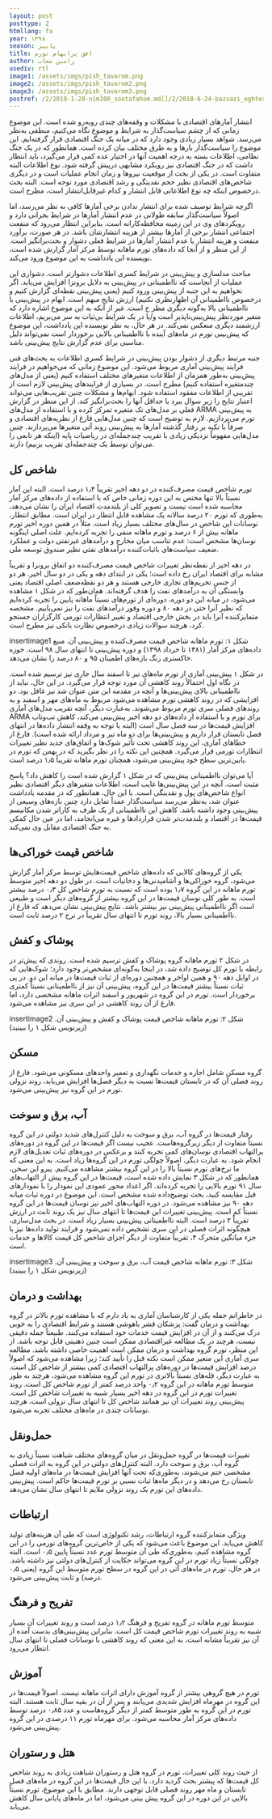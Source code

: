 ```yaml
---
layout: post
posttype: 2
htmllang: fa
year: ۱۳۹۸
season: پاییز
title: افق پرابهام تورم
author: رامین مجاب
usediv: rtl
image1: /assets/imgs/pish_tavarom.png
image2: /assets/imgs/pish_tavarom2.png
image3: /assets/imgs/pish_tavarom3.png
postref: /2/2018-1-28-nim100_sootafahom.md[]/2/2018-6-24-bazsazi_eghtesad.md[]/2/2018-7-31-raees_jadid.md[]/2/2020-4-13-vazife_12.md[]/2/2018-4-23-abzare_gheire_eghtesadi.md[]/2/2018-5-23-shafafiat_mokamel.md[]/2/2016-8-8-tahlil_nerkh_blmdt.md[]/2/2019-5-15-pooli_shodane_kasri.md[]/2/2019-6-24-taatre_ghamangiz.md[]/2/2019-11-25-kodam_tabe_refah.md
---
```


انتشار آمارهای اقتصادی با مشکلات و وقفه‌های چندی روبه‌رو شده است. این موضوع زمانی که از چشم سیاست‌گذار به شرایط و موضوع نگاه می‌کنیم، منطقی به‌نظر می‌رسد. شواهد بسیار زیادی وجود دارد که در میانه یک جنگ اقتصادی قرار گرفته‌ایم. این موضوع را سیاست‌گذار بارها و به طرق مختلف بیان کرده است. همانطور که در یک جنگ نظامی، اطلاعات بسته به درجه اهمیت آنها در اختیار عده کمی قرار می‌گیرد، باید انتظار داشت که در جنگ اقتصادی نیز رویکرد مشابهی درپیش گرفته شود. نوع اطلاعات البته متفاوت است. در یکی از بحث از موقعیت نیروها و زمان انجام عملیات است و در دیگری شاخص‌های اقتصادی نظیر حجم نقدینگی و رشد اقتصادی مورد توجه است. البته بحث درخصوص اینکه چه نوع اطلاعاتی قابل انتشار و کدام غیرقابل‌انتشار است، مطرح است.

اگرچه شرایط توصیف شده برای انتشار ندادن برخی آمارها کافی به نظر می‌رسد، اما اصولاً سیاست‌گذار سابقه طولانی در عدم انتشار آمارها در شرایط بحرانی دارد و رویکردهای وی در این زمینه محافظه‌کارانه است. بنابراین انتظار می‌رود که منفعت اجتماعی انتشار برخی از آمارها بیشتر از هزینه انتشارشان باشد. در هر صورت، برآورد منفعت و هزینه انتشار یا عدم انتشار آمارها در شرایط فعلی دشوار و بحث‌برانگیز است. از این منظر و از آنجا که داده‌های تورم ماهانه توسط مرکز آمار گزارش شده است، نویسنده این یادداشت به این موضوع ورود می‌کند. 

مباحث مدلسازی و پیش‌بینی در شرایط کسری اطلاعات دشوارتر است. دشواری این عملیات از آنجاست که نااطمینانی در پیش‌بینی به دلایل برونزا افزایش می‌یابد. اگر نخواهیم به این جنبه از پیش‌بینی ورود کنیم (یعنی پیش‌بینی نقطه‌ای گزارش کنیم و درخصوص نااطمینانی آن اظهارنظری نکنیم) ارزش نتایج مبهم است. ابهام در پیش‌بینی با نااطمینانی بالا به‌گونه دیگری مطر ح است. غیر از آنکه به این موضوع اشاره دارد که متغیر موردنظر پیش‌بینی‌ناپذیر است و/یا در یک شرایط بی‌ثبات به سر می‌بریم، اطلاعات ارزشمند دیگری منعکس نمی‌کند. در هر حال، به نظر نویسنده این یادداشت، این موضوع که پیش‌بینی تورم در ماه‌های آینده با نااطمینانی بالایی برخوردار است نمی‌تواند دلیل مناسبی برای عدم گزارش نتایج پیش‌بینی باشد.

جنبه مرتبط دیگری از دشوار بودن پیش‌بینی در شرایط کسری اطلاعات به بحث‌های فنی فرایند پیش‌بینی آماری مربوط می‌شود. این موضوع زمانی که می‌خواهیم در فرایند پیش‌بینی به‌طور همزمان از اطلاعات متغیرهای مختلف استفاده کنیم (یعنی از مدل‌های چندمتغیره استفاده کنیم) مطرح است. در بسیاری از فرایندهای پیش‌بینی لازم است از تقریبی از اطلاعات مفقود استفاده شود. ابهام‌ها و مشکلات چنین تقریب‌هایی می‌تواند اعتبار نتایج را زیر سوال ببرد یا حداقل آنها را بحث‌برانگیز کند. از این منظر در گزارش فعلی بر مدل‌های تک متغیره تمرکز کرده و با استفاده از مدل‌های ARMA به پیش‌بینی تورم می‌پردازیم. لازم به توضیح است که چنین مدل‌هایی فارغ از نظریه‌های اقتصادی و صرفاً با تکیه بر رفتار گذشته آمارها به پیش‌بینی روند آتی متغیرها می‌پردازند. چنین مدل‌هایی مفهوماً نزدیکی زیادی با تقریب چندجمله‌ای در ریاضیات پایه (اینکه هر تابعی را می‌توان توسط یک چندجمله‌ای تقریب بزنیم) دارند.

## شاخص کل
تورم شاخص قیمت مصرف‌کننده در دو دهه اخیر تقریباً ۱٫۴ درصد است. البته این آمار نسبتاً بالا تنها مختص به این دوره زمانی خاص که با استفاده از داده‌های مرکز آمار محاسبه شده است نیست و تصویر کلی از بلندمدت  اقتصاد ایران را نشان می‌دهد، به‌طوری که تورم ۲۰ درصد سالانه یک مشاهده قابل انتظار در ایران است. مطابق انتظار، نوسانات این شاخص در سال‌های مختلف بسیار زیاد است. مثلاً در همین دوره اخیر تورم ماهانه بیش از ۶ درصد و تورم ماهانه منفی را تجربه کرده‌ایم. علت اصلی اینگونه نوسان‌ها مشخص است: عدم تناسب میان مخارج و درآمدهای غیرنفتی دولت و عملکرد ضعیف سیاست‌های باثبات‌کننده درآمدهای نفتی نظیر صندوق توسعه ملی.

در دهه اخیر از نقطه‌نظر تغییرات شاخص قیمت مصرف‌کننده دو اتفاق برونزا و تقریباً مشابه برای اقتصاد ایران رخ داده است؛ یکی در ابتدای دهه و یکی در دو سال اخیر. هر دو از جنس تحریم‌های تجاری خارجی هستند و هر دو نقطه‌ضعف اصلی اقتصاد یعنی وابستگی آن به درآمدهای نفت را هدف گرفته‌اند. همان‌طور که در شکل ۱ مشاهده می‌شود، در میانه این دو دوره، دوره‌ای از تورم‌های نسبتاً ماهانه پایین را تجربه کرده‌ایم که نظیر آنرا حتی در دهه ۸۰ و دوره وفور درآمدهای نفت را نیز نمی‌یابیم. مشخصه متمایزکننده آنرا باید در بخش خارجی اقتصاد و تغییر انتظارات تورمی کارگزاران جستجو کرد، هرچند سوالات زیادی درخصوص نظارت بانکی نیز مطرح است.

insertimage1
شکل ۱: تورم ماهانه شاخص قیمت مصرف‌کننده و پیش‌بینی آن. منبع داده‌های مرکز آمار (۱۳۸۱ تا خرداد ۱۳۹۸) و دوره پیش‌بینی تا انتهای سال ۹۸ است. حوزه خاکستری رنگ بازه‌های اطمینان ۹۵ و ۸۰ درصد را نشان می‌دهد.

در شکل ۱ پیش‌بینی آماری از تورم ماه‌های تیر تا اسفند سال جاری نیز ترسیم شده است. در نگاه اول احتمالاً روند کاهشی آن مورد توجه قرار می‌گیرد. در این حال، نباید از نااطمینانی بالای پیش‌بینی‌ها و آنچه در مقدمه این متن عنوان شد نیز غافل بود. دو افزایشی که در روند کاهشی تورم مشاهده می‌شود مربوط به ماه‌های مهر و اسفند و به روندهای فصلی سری تورم مربوط می‌شوند. به‌عبارت دیگر، آنچه تقریب مدل‌های آماری ARMA برای تورم و با استفاده از داده‌های دو دهه اخیر پیش‌بینی می‌کند، کاهش تب‌وتاب افزایش قیمت‌ها در سه فصل سال است (البته با توجه به وقفه انتشار داده‌ها در انتهای فصل تابستان قرار داریم و پیش‌بینی‌ها برای دو ماه تیر و مرداد ارائه شده است). فارغ از خطاهای آماری، این روند کاهشی تحت تأثیر شوک‌ها و اتفاق‌های جدید نظیر تغییرات انتظارات تورمی قرار می‌گیرد. همچنین این نکته را در نظر بگیرید که در بهمن که تورم در پایین‌ترین سطح خود پیش‌بینی می‌شود، همچنان تورم ماهانه تقریباً ۱٫۵ درصد است.

آیا می‌توان نااطمینانی پیش‌بینی که در شکل ۱ گزارش شده است را کاهش داد؟ پاسخ مثبت است. آنچه در این پیش‌بینی‌ها غایب است، اطلاعات متغیرهای دیگر اقتصادی نظیر انواع شاخص‌های پول و نقدینگی است. با این حال، همانطور که در مقدمه یادداشت عنوان شد، به‌نظر می‌رسد سیاست‌گذار عمداً تمایل دارد چنین بازه‌های وسیعی از پیش‌بینی وجود داشته باشد. کاهش این نااطمینانی از یک طرف به کاراتر شدن مکانیسم قیمت‌ها در اقتصاد و بلندمدت‌تر شدن قراردادها و غیره می‌انجامد، اما در عین حال کمکی به جنگ اقتصادی مقابل وی نمی‌کند.

## شاخص قیمت خوراکی‌ها
یکی از گروه‌های کالایی که داده‌های شاخص قیمت‌هایش توسط مرکز آمار گزارش می‌شود، گروه خوراکی‌ها و آشامیدنی‌ها و دخانیات است. در طول دو دهه اخیر متوسط تورم ماهانه در این گروه ۱٫۷ بوده است که نسبت به تورم شاخص کل ۰٫۳ درصد بیشتر است. به طور کلی نوسان قیمت‌ها در این گروه بیشتر از گروه‌های دیگر است و طبیعی است اگر نااطمینانی پیش‌بینی نیز بیشتر باشد. نتایج پیش‌بینی نشان می‌دهد که فارغ از نااطمینانی بسیار بالا، روند تورم تا انتهای سال تقریباً در نرخ ۲ درصد ثابت است.

## پوشاک و کفش
در شکل ۲ تورم ماهانه گروه پوشاک و کفش ترسیم شده است. روندی که پیش‌تر در رابطه با تورم کل توضیح داده شد، در اینجا به‌گونه‌ای مشخص‌تر وجود دارد؛ شوک‌هایی که در اوایل دهه ۹۰ و همین اواخر و همچنین دوره‌ای از ثبات قیمت‌ها در میانه این دو. در پی ثبات نسبتاً بیشتر قیمت‌ها در این گروه، پیش‌بینی آن نیز از نااطمینانی نسبتاً کمتری برخوردار است. تورم در این گروه در شهریور و اسفند اثرات ماهانه مشخصی دارد، اما فارغ از آن روند کاهشی در این سری نیز مشاهده می‌شود.

insertimage2
شکل ۲: تورم ماهانه شاخص قیمت پوشاک و کفش و پیش‌بینی آن. (زیرنویس شکل ۱ را ببینید)

## مسکن
گروه مسکن شامل اجاره و خدمات نگهداری و تعمیر واحدهای مسکونی می‌شود. فارغ از روند فصلی آن که در تابستان قیمت‌ها نسبت به دیگر فصل‌ها افزایش می‌یابد، روند نزولی تورم در این گروه نیز پیش‌بینی می‌شود.

## آب، برق و سوخت
رفتار قیمت‌ها در گروه آب، برق و سوخت به دلیل کنترل‌های شدید دولتی در این گروه نسبتاً متفاوت از دیگر زیرگرو‌ه‌هاست. عجیب نیست اگر قیمت‌ها در این گروه در دوره‌های پرالتهاب اقتصادی نوسان‌های کمی تجربه کنند و برعکس در دوره‌های ثبات تعدیل‌های لازم انجام شود. به عبارت دیگر، اصولاً چولگی تورم در این گروه‌ها زیاد است، به این معنی که ما نرخ‌های تورم نسبتاً بالا را در این گروه بیشتر مشاهده می‌کنیم. پیرو این سخن، همانطور که در شکل ۳ نمایش داده شده است، قیمت‌ها در این گروه پیش از التهاب‌های سال ۹۱ تورم بالایی را تجربه کرده‌اند. اگر اعداد محور عمودی این نمودار را با نمودارهای قبل مقایسه کنید، بحث توضیح‌داده شده مشخص است. این موضوع در دوره ثبات میانه دهه ۹۰ نیز مشاهده می‌شود. در دوره التهاب‌های اخیر نیز نوسان قیمت‌ها در این گروه نسبتاً کم است. پیش‌بینی تغییرات این قیمت‌ها تا انتهای سال نیز یک روند ثابت در ارزش تقریباً ۲ درصد است. البته نااطمینانی پیش‌بینی بسیار زیاد است. در بحث مدل‌سازی، هیچگونه اثرات فصلی در این سری تشخیص داده نمی‌شود و فرایند تولید داده‌ها نیز با جزء میانگین متحرک ۴، تقریباً متفاوت از دیگر اجزای شاخص کل قیمت کالاها و خدمات است.

insertimage3
شکل ۳: تورم ماهانه شاخص قیمت آب، برق و سوخت و پیش‌بینی آن. (زیرنویس شکل ۱ را ببینید)

## بهداشت و درمان
در خاطراتم جمله یکی از کارشناسان آماری به یاد دارم که با مشاهده تورم بالاتر در گروه بهداشت و درمان گفت: پزشکان قشر باهوشی هستند و شرایط اقتصادی را به خوبی درک می‌کنند و از آن در افزایش قیمت خدمات خود استفاده می‌کنند. طبیعتاً جمله دقیقی نیست، هرچند در یک مطالعه غیراقتصادی ممکن است چنین ذهنیتی قابل توجه باشد. از این منظر، تورم گروه بهداشت و درمان ممکن است اهمیت خاصی داشته باشد. مطالعه سری آماری این متغیر ممکن است نکته قبل را تأیید کند؛ زیرا مشاهده می‌شود که اصولاً درصد افزایش قیمت‌ها در دوره‌های پرالتهاب اقتصادی کمی بیشتر از شاخص کل است. به عبارت دیگر، قله‌های نسبتاً بالاتری در تورم این گروه مشاهده می‌شود، هرچند به طور متوسط تورم ماهانه در این گروه ۰٫۲ واحد درصد کمتر از تورم شاخص کل است. روند تغییرات تورم در این گروه در دهه اخیر بسیار شبیه به تغییرات شاخص کل است. پیش‌بینی روند تغییرات آن نیز همانند شاخص کل تا انتهای سال نزولی است، هرچند نوسانات چندی در ماه‌های مختلف تجربه می‌شود.

## حمل‌ونقل 
تغییرات قیمت‌ها در گروه حمل‌ونقل در میان گروه‌های مختلف شباهت نسبتاً زیادی به گروه آب، برق و سوخت دارد. البته کنترل‌های دولتی در این گروه به اثرات فصلی مشخصی ختم می‌شوند، به‌طوری‌که تحت آنها افزایش قیمت‌ها در ماه‌های اولیه فصل تابستان رخ می‌دهد و در دیگر ماه‌ها ثبات نسبی بر تورم قیمت‌ها حاکم است. پیش‌بینی داده‌های این تورم یک روند نزولی ملایم تا انتهای سال نشان می‌دهد.

## ارتباطات
ویژگی متمایزکننده گروه ارتباطات، رشد تکنولوژی است که طی آن هزینه‌های تولید کاهش می‌یابد. این موضوع باعث می‌شود که یکی از خاص‌ترین گروه‌های تورمی را در این گروه مشاهده کنیم، به‌طوری‌که طی آن متوسط تورم عدد نسبتاً پایین ۰٫۵ است. البته چولگی نسبتاً زیاد تورم در این گروه می‌تواند حکایت از کنترل‌های دولتی نیز داشته باشد. در هر حال،‌ تورم در ماه‌های آتی در این گروه در سطح تورم متوسط این گروه (یعنی ۰٫۵ درصد) و ثابت پیش‌بینی می‌شود.

## تفریح و فرهنگ
متوسط تورم ماهانه در گروه تفریح و فرهنگ ۱٫۲ درصد است و روند تغییرات آن بسیار شبیه به روند تغییرات تورم شاخص قیمت کل است. بنابراین پیش‌بینی‌های بدست آمده از آن نیز تقریباً مشابه است، به این معنی که روند کاهشی با نوسانات فصلی تا انتهای سال انتظار می‌رود.

## آموزش
تورم در هیچ گروهی بیشتر از گروه آموزش دارای اثرات ماهانه نیست. اصولاً قیمت‌ها در این گروه در مهرماه افزایش شدیدی می‌یابند و پس از آن در بقیه سال ثابت هستند. البته تورم در این گروه به طور متوسط کمتر از دیگر گروه‌هاست و عدد ۰٫۸۵ درصد توسط داده‌های مرکز آمار محاسبه می‌شود. برای مهرماه تورم ۱۱ درصدی در این گروه پیش‌بینی می‌شود.

## هتل و رستوران
از حیث روند کلی تغییرات، تورم در گروه هتل و رستوران شباهت زیادی به روند شاخص کل قیمت‌ها که پیشتر بحث گردید دارد. با این حال قیمت‌ها در این گروه در ماه‌های فصل تابستان و ماه مهر روند فصلی قابل توجهی دارند. مطابق با این موضوع، تورم نسبتاً بالایی در این دوره در این گروه پیش بینی می‌شود، اما در ماه‌های پایانی سال کاهش می‌یابد.